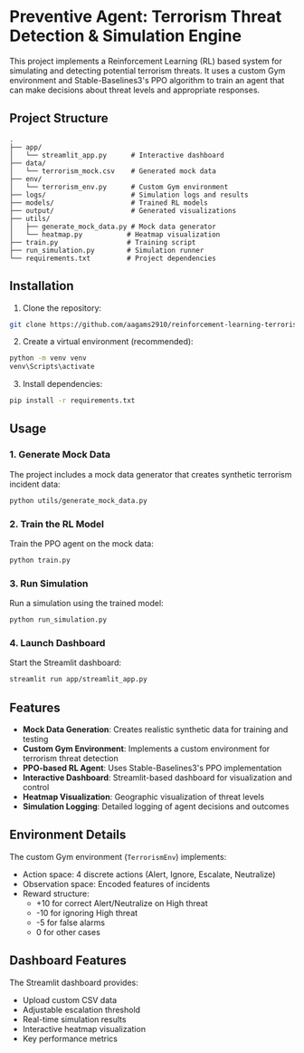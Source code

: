 # Preventive Agent: Terrorism Threat Detection & Simulation Engine

This project implements a Reinforcement Learning (RL) based system for simulating and detecting potential terrorism threats. It uses a custom Gym environment and Stable-Baselines3's PPO algorithm to train an agent that can make decisions about threat levels and appropriate responses.

## Project Structure

```
.
├── app/
│   └── streamlit_app.py      # Interactive dashboard
├── data/
│   └── terrorism_mock.csv    # Generated mock data
├── env/
│   └── terrorism_env.py      # Custom Gym environment
├── logs/                     # Simulation logs and results
├── models/                   # Trained RL models
├── output/                   # Generated visualizations
├── utils/
│   ├── generate_mock_data.py # Mock data generator
│   └── heatmap.py           # Heatmap visualization
├── train.py                 # Training script
├── run_simulation.py        # Simulation runner
└── requirements.txt         # Project dependencies
```

## Installation

1. Clone the repository:
```bash
git clone https://github.com/aagams2910/reinforcement-learning-terrorism-agent.git
```

2. Create a virtual environment (recommended):
```bash
python -m venv venv
venv\Scripts\activate
```

3. Install dependencies:
```bash
pip install -r requirements.txt
```

## Usage

### 1. Generate Mock Data
The project includes a mock data generator that creates synthetic terrorism incident data:
```bash
python utils/generate_mock_data.py
```

### 2. Train the RL Model
Train the PPO agent on the mock data:
```bash
python train.py
```

### 3. Run Simulation
Run a simulation using the trained model:
```bash
python run_simulation.py
```

### 4. Launch Dashboard
Start the Streamlit dashboard:
```bash
streamlit run app/streamlit_app.py
```

## Features

- **Mock Data Generation**: Creates realistic synthetic data for training and testing
- **Custom Gym Environment**: Implements a custom environment for terrorism threat detection
- **PPO-based RL Agent**: Uses Stable-Baselines3's PPO implementation
- **Interactive Dashboard**: Streamlit-based dashboard for visualization and control
- **Heatmap Visualization**: Geographic visualization of threat levels
- **Simulation Logging**: Detailed logging of agent decisions and outcomes

## Environment Details

The custom Gym environment (`TerrorismEnv`) implements:
- Action space: 4 discrete actions (Alert, Ignore, Escalate, Neutralize)
- Observation space: Encoded features of incidents
- Reward structure:
  - +10 for correct Alert/Neutralize on High threat
  - -10 for ignoring High threat
  - -5 for false alarms
  - 0 for other cases

## Dashboard Features

The Streamlit dashboard provides:
- Upload custom CSV data
- Adjustable escalation threshold
- Real-time simulation results
- Interactive heatmap visualization
- Key performance metrics
